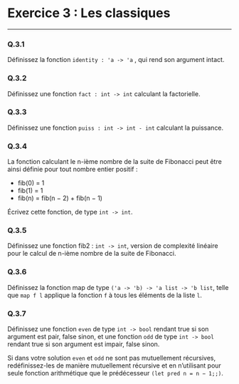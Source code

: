 # Exercice 3 : Les classiques
---------

### Q.3.1 
Définissez la fonction `identity : 'a -> 'a` , qui rend son argument intact.

### Q.3.2 
Définissez une fonction  `fact : int -> int` calculant la factorielle.

### Q.3.3
Définissez une fonction `puiss : int -> int - int` calculant la puissance.

### Q.3.4
La fonction calculant le n-ième nombre de la suite de Fibonacci peut être ainsi définie pour tout nombre entier positif :

- fib(0) = 1
- fib(1) = 1
- fib(n) = fib(n − 2) + fib(n − 1)

Écrivez cette fonction, de type `int -> int`.

### Q.3.5
Définissez une fonction fib2 : `int -> int`, version de complexité linéaire pour le calcul de n-ième nombre de la suite de Fibonacci.

### Q.3.6
 Définissez la fonction map de type `('a -> 'b) -> 'a list -> 'b list`, telle que `map f l` applique la fonction `f` à tous les éléments de la liste `l`.
### Q.3.7
Définissez une fonction `even` de type `int -> bool` rendant true si son argument est pair, false sinon, et une fonction `odd` de type `int -> bool`  rendant true si son argument est impair, false sinon. 

Si dans votre solution `even` et `odd` ne sont pas mutuellement récursives, redéfinissez-les de manière mutuellement récursive et en n’utilisant pour seule fonction arithmétique que le prédécesseur `(let pred n = n − 1;;)`.
